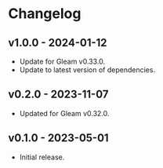 # Changelog

## v1.0.0 - 2024-01-12

- Update for Gleam v0.33.0.
- Update to latest version of dependencies.

## v0.2.0 - 2023-11-07

- Updated for Gleam v0.32.0.

## v0.1.0 - 2023-05-01

- Initial release.
